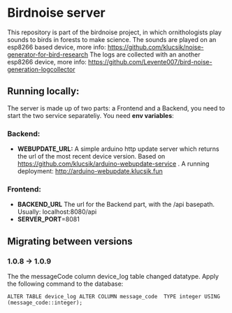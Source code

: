 # Birdnoise server
This repository is part of the birdnoise project, in which ornithologists play sounds to birds in forests to make science.
The sounds are played on an esp8266 based device, more info: https://github.com/klucsik/noise-generator-for-bird-research
The logs are collected with an another esp8266 device, more info: https://github.com/Levente007/bird-noise-generation-logcollector

## Running locally:
The server is made up of two parts: a Frontend and a Backend, you need to start the two service separateliy.
You need **env variables**:
### Backend: 
 * **WEBUPDATE_URL:**
A simple arduino http update server which returns the url of the  most recent device version.
 Based on   https://github.com/klucsik/arduino-webupdate-service .
 A running deployment: http://arduino-webupdate.klucsik.fun
### Frontend: 
* **BACKEND_URL**
The url for the Backend part, with the /api basepath. Usually: localhost:8080/api
* **SERVER_PORT**=8081

## Migrating between versions
### 1.0.8 -> 1.0.9
The the messageCode column device_log table changed datatype. Apply the following command to the database:

`ALTER TABLE device_log ALTER COLUMN message_code  TYPE integer USING (message_code::integer);`